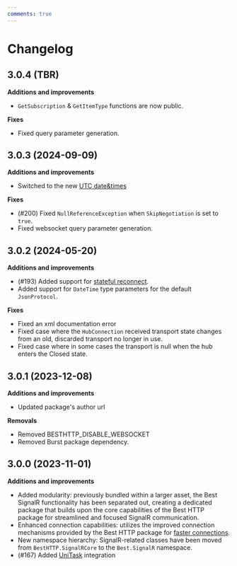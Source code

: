 ```yaml
---
comments: true
---
```


# Changelog

## 3.0.4 (TBR)

__Additions and improvements__

- `GetSubscription` & `GetItemType` functions are now public.

__Fixes__

- Fixed query parameter generation.

## 3.0.3 (2024-09-09)

__Additions and improvements__

- Switched to the new [UTC date&times](../HTTP/changelog.md)

__Fixes__

- (#200) Fixed `NullReferenceException` when `SkipNegotiation` is set to `true`.
- Fixed websocket query parameter generation.

## 3.0.2 (2024-05-20)

__Additions and improvements__

- (#193) Added support for [stateful reconnect](https://learn.microsoft.com/en-us/aspnet/core/signalr/configuration?view=aspnetcore-8.0&tabs=dotnet#configure-stateful-reconnect).
- Added support for `DateTime` type parameters for the default `JsonProtocol`.

__Fixes__

- Fixed an xml documentation error
- Fixed case where the `HubConnection` received transport state changes from an old, discarded transport no longer in use.
- Fixed case where in some cases the transport is null when the hub enters the Closed state.

## 3.0.1 (2023-12-08)

__Additions and improvements__

- Updated package's author url

__Removals__

- Removed BESTHTTP_DISABLE_WEBSOCKET
- Removed Burst package dependency.


## 3.0.0 (2023-11-01)

__Additions and improvements__

- Added modularity: previously bundled within a larger asset, the Best SignalR functionality has been separated out, 
creating a dedicated package that builds upon the core capabilities of the Best HTTP package for streamlined and focused SignalR communication.
- Enhanced connection capabilities: utilizes the improved connection mechanisms provided by the Best HTTP package for [faster connections](../Shared/connections/racing.md).
- New namespace hierarchy: SignalR-related classes have been moved from `BestHTTP.SignalRCore` to the `Best.SignalR` namespace.
- (#167) Added [UniTask](https://github.com/Cysharp/UniTask) integration